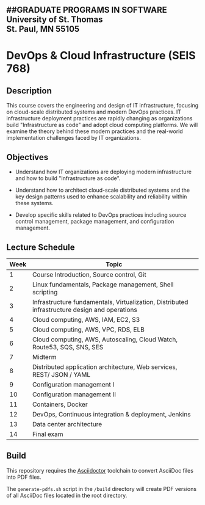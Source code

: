 ##GRADUATE PROGRAMS IN SOFTWARE  
University of St. Thomas  
St. Paul, MN 55105
---

DevOps & Cloud Infrastructure (SEIS 768)
========================================

Description
-----------

This course covers the engineering and design of IT infrastructure, focusing on
cloud-scale distributed systems and modern DevOps practices. IT
infrastructure deployment practices are rapidly changing as organizations build
"Infrastructure  as code" and adopt cloud computing platforms. We will examine
the theory behind these modern practices and the real-world implementation
challenges faced by IT organizations.

Objectives
----------

*   Understand how IT organizations are deploying modern infrastructure and
how to build "Infrastructure as code".

*   Understand how to architect cloud-scale distributed systems and the key
design patterns used to enhance scalability and reliability within these
systems.

*   Develop specific skills related to DevOps practices including source
control management, package management, and configuration management.

Lecture Schedule
----------------

| Week | Topic                                                                  |
|------|------------------------------------------------------------------------|
| 1    | Course Introduction, Source control, Git                               |
| 2    | Linux fundamentals, Package management, Shell scripting                |
| 3    | Infrastructure fundamentals, Virtualization, Distributed infrastructure design and operations                                                           |
| 4    | Cloud computing, AWS, IAM, EC2, S3                                     |
| 5    | Cloud computing, AWS, VPC, RDS, ELB                                    |
| 6    | Cloud computing, AWS, Autoscaling, Cloud Watch, Route53, SQS, SNS, SES |
| 7    | Midterm                                                                |
| 8    | Distributed application architecture, Web services, REST/ JSON / YAML  |
| 9    | Configuration management I                                             |
| 10   | Configuration management II                                            |
| 11   | Containers, Docker                                                     |
| 12   | DevOps, Continuous integration & deployment, Jenkins                   |
| 13   | Data center architecture                                               |
| 14   | Final exam                                                             |

Build
-----

This repository requires the [Asciidoctor](http://asciidoctor.org/) toolchain
to convert AsciiDoc files into PDF files.
 
The `generate-pdfs.sh` script in the `/build` directory will create PDF
versions of all AsciiDoc files located in the root directory.
